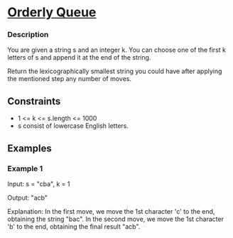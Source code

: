 # [Orderly Queue](https://leetcode.com/problems/orderly-queue/description/)

### Description

You are given a string s and an integer k. You can choose one of the first k letters of s and append it at the end of the string.

Return the lexicographically smallest string you could have after applying the mentioned step any number of moves.

## Constraints

- 1 <= k <= s.length <= 1000
- s consist of lowercase English letters.

## Examples

### Example 1
Input: s = "cba", k = 1

Output: "acb"

Explanation: 
In the first move, we move the 1st character 'c' to the end, obtaining the string "bac".
In the second move, we move the 1st character 'b' to the end, obtaining the final result "acb".
